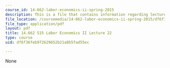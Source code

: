 ```yaml
---
course_id: 14-662-labor-economics-ii-spring-2015
description: This is a file that contains information regarding lecture 22.
file_location: /coursemedia/14-662-labor-economics-ii-spring-2015/df6f36feb972629652b21a8b5fad55ec_MIT14_662S15_lecnotes22.pdf
file_type: application/pdf
layout: pdf
title: 14.662 S15 Labor Economics II Lecture 22
type: course
uid: df6f36feb972629652b21a8b5fad55ec

---
```

None